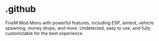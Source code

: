 # .github
FiveM Mod Menu with powerful features, including ESP, aimbot, vehicle spawning, money drops, and more. Undetected, easy to use, and fully customizable for the best experience.
